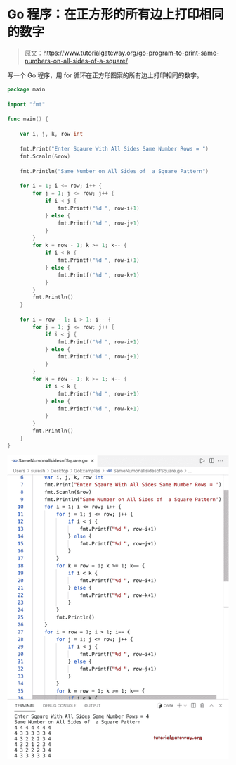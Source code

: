 # Go 程序：在正方形的所有边上打印相同的数字

> 原文：<https://www.tutorialgateway.org/go-program-to-print-same-numbers-on-all-sides-of-a-square/>

写一个 Go 程序，用 for 循环在正方形图案的所有边上打印相同的数字。

```go
package main

import "fmt"

func main() {

	var i, j, k, row int

	fmt.Print("Enter Sqaure With All Sides Same Number Rows = ")
	fmt.Scanln(&row)

	fmt.Println("Same Number on All Sides of  a Square Pattern")

	for i = 1; i <= row; i++ {
		for j = 1; j <= row; j++ {
			if i < j {
				fmt.Printf("%d ", row-i+1)
			} else {
				fmt.Printf("%d ", row-j+1)
			}
		}
		for k = row - 1; k >= 1; k-- {
			if i < k {
				fmt.Printf("%d ", row-i+1)
			} else {
				fmt.Printf("%d ", row-k+1)
			}
		}
		fmt.Println()
	}

	for i = row - 1; i > 1; i-- {
		for j = 1; j <= row; j++ {
			if i < j {
				fmt.Printf("%d ", row-i+1)
			} else {
				fmt.Printf("%d ", row-j+1)
			}
		}
		for k = row - 1; k >= 1; k-- {
			if i < k {
				fmt.Printf("%d ", row-i+1)
			} else {
				fmt.Printf("%d ", row-k+1)
			}
		}
		fmt.Println()
	}
}
```

![Go Program to Print Same Numbers on all Sides of a Square](img/1ec84efb55319d81ec938934d08793d8.png)